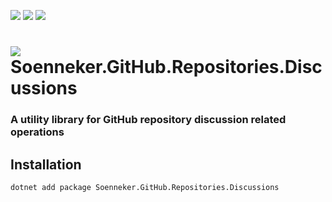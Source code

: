 ﻿[![](https://img.shields.io/nuget/v/soenneker.github.repositories.discussions.svg?style=for-the-badge)](https://www.nuget.org/packages/soenneker.github.repositories.discussions/)
[![](https://img.shields.io/github/actions/workflow/status/soenneker/soenneker.github.repositories.discussions/publish-package.yml?style=for-the-badge)](https://github.com/soenneker/soenneker.github.repositories.discussions/actions/workflows/publish-package.yml)
[![](https://img.shields.io/nuget/dt/soenneker.github.repositories.discussions.svg?style=for-the-badge)](https://www.nuget.org/packages/soenneker.github.repositories.discussions/)

# ![](https://user-images.githubusercontent.com/4441470/224455560-91ed3ee7-f510-4041-a8d2-3fc093025112.png) Soenneker.GitHub.Repositories.Discussions
### A utility library for GitHub repository discussion related operations

## Installation

```
dotnet add package Soenneker.GitHub.Repositories.Discussions
```

